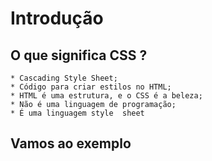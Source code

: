 # Introdução

## O que significa CSS ?

    * Cascading Style Sheet;
    * Código para criar estilos no HTML;
    * HTML é uma estrutura, e o CSS é a beleza;
    * Não é uma linguagem de programação;
    * É uma linguagem style  sheet

## Vamos ao exemplo